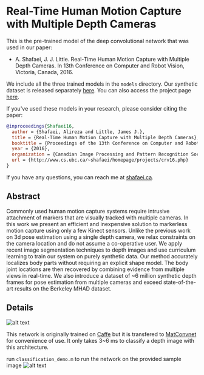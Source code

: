 # Real-Time Human Motion Capture with Multiple Depth Cameras
This is the pre-trained model of the deep convolutional network that was used in our paper:
* A. Shafaei, J. J. Little. Real-Time Human Motion Capture with Multiple Depth Cameras. In 13th Conference on Computer and Robot Vision, Victoria, Canada, 2016.

We include all the three trained models in the `models` directory. Our synthetic dataset is released separately [here](https://github.com/ashafaei/ubc3v). You can also access the project page [here](http://www.cs.ubc.ca/~shafaei/homepage/projects/crv16.php).

If you've used these models in your research, please consider citing the paper:
```bibtex
@inproceedings{Shafaei16,
  author = {Shafaei, Alireza and Little, James J.},
  title = {Real-Time Human Motion Capture with Multiple Depth Cameras},
  booktitle = {Proceedings of the 13th Conference on Computer and Robot Vision},
  year = {2016},
  organization = {Canadian Image Processing and Pattern Recognition Society (CIPPRS)},
  url = {http://www.cs.ubc.ca/~shafaei/homepage/projects/crv16.php}
}
```
If you have any questions, you can reach me at [shafaei.ca](http://shafaei.ca).

## Abstract
Commonly used human motion capture systems require intrusive attachment of markers that are visually tracked with multiple cameras. In this work we present an efficient and inexpensive solution to markerless motion capture using only a few Kinect sensors. Unlike the previous work on 3d pose estimation using a single depth camera, we relax constraints on the camera location and do not assume a co-operative user. We apply recent image segmentation techniques to depth images and use curriculum learning to train our system on purely synthetic data. Our method accurately localizes body parts without requiring an explicit shape model. The body joint locations are then recovered by combining evidence from multiple views in real-time. We also introduce a dataset of ~6 million synthetic depth frames for pose estimation from multiple cameras and exceed state-of-the-art results on the Berkeley MHAD dataset.

## Details

![alt text](http://www.cs.ubc.ca/~shafaei/homepage/projects/papers/crv_16/crv16_cnn.png "Our architecture")

This network is originally trained on [Caffe](https://github.com/BVLC/caffe/) but it is transfered to [MatConvnet](https://github.com/vlfeat/matconvnet) for convenience of use. It only takes 3~6 ms to classify a depth image with this architecture.

run `classification_demo.m` to run the network on the provided sample image
![alt text](https://github.com/ashafaei/dense-depth-body-parts/raw/master/sample.png "sample depth image")
